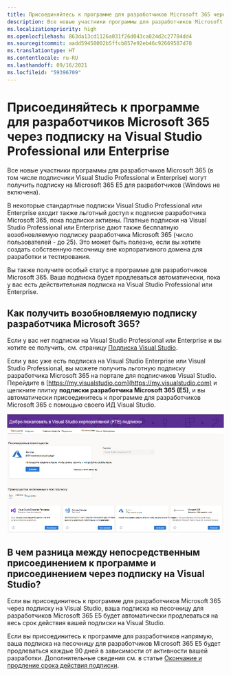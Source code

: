 ```yaml
---
title: Присоединяйтесь к программе для разработчиков Microsoft 365 через подписку на Visual Studio Professional или Enterprise
description: Все новые участники программы для разработчиков Microsoft 365 (в том числе подписчики Visual Studio Professional и Enterprise) могут получить подписку на Microsoft 365 E5 для разработчиков (Windows не включена).
ms.localizationpriority: high
ms.openlocfilehash: 863da13cd1126a031f26d043ca824d2c27784dd4
ms.sourcegitcommit: aadd59458002b5ffcb857e92eb46c92669587d78
ms.translationtype: HT
ms.contentlocale: ru-RU
ms.lasthandoff: 09/16/2021
ms.locfileid: "59396709"
---
```

# <a name="join-the-microsoft-365-developer-program-with-a-visual-studio-professional-or-enterprise-subscription"></a>Присоединяйтесь к программе для разработчиков Microsoft 365 через подписку на Visual Studio Professional или Enterprise

Все новые участники программы для разработчиков Microsoft 365 (в том числе подписчики Visual Studio Professional и Enterprise) могут получить подписку на Microsoft 365 E5 для разработчиков (Windows не включена). 

В некоторые стандартные подписки Visual Studio Professional или Enterprise входит также льготный доступ к подписке разработчика Microsoft 365, пока подписки активны. Платные подписки на Visual Studio Professional или Enterprise дают также бесплатную возобновляемую подписку разработчика Microsoft 365 (число пользователей - до 25). Это может быть полезно, если вы хотите создать собственную песочницу вне корпоративного домена для разработки и тестирования.

Вы также получите особый статус в программе для разработчиков Microsoft 365. Ваша подписка будет продлеваться автоматически, пока у вас есть действительная подписка на Visual Studio Professional или Enterprise.

## <a name="how-do-i-get-a-renewable-microsoft-365-developer-subscription"></a>Как получить возобновляемую подписку разработчика Microsoft 365?

Если у вас нет подписки на Visual Studio Professional или Enterprise и вы хотите ее получить, см. страницу [Подписка Visual Studio](https://visualstudio.microsoft.com/vs/pricing/).

Если у вас уже есть подписка на Visual Studio Enterprise или Visual Studio Professional, вы можете получить льготную подписку разработчика Microsoft 365 на портале для подписчиков Visual Studio. Перейдите в [https://my.visualstudio.com](https://my.visualstudio.com) и щелкните плитку **подписки разработчика Microsoft 365 (E5)**, и вы автоматически присоединитесь к программе для разработчиков Microsoft 365 с помощью своего ИД Visual Studio.

![Снимок экрана: страница Visual Studio с плиткой подписки разработчика Microsoft 365](images/visual-studio-dev-program-tile.jpg)

## <a name="what-is-the-difference-between-joining-the-program-directly-and-joining-with-my-visual-studio-subscription"></a>В чем разница между непосредственным присоединением к программе и присоединением через подписку на Visual Studio?

Если вы присоединитесь к программе для разработчиков Microsoft 365 через подписку на Visual Studio, ваша подписка на песочницу для разработчиков Microsoft 365 E5 будет автоматически продлеваться на весь срок действия вашей подписки на Visual Studio. 

Если вы присоединитесь к программе для разработчиков напрямую, ваша подписка на песочницу для разработчиков Microsoft 365 E5 будет продлеваться каждые 90 дней в зависимости от активности вашей разработки. Дополнительные сведения см. в статье [Окончание и продление срока действия подписки](subscription-expiration-and-renewal.md).